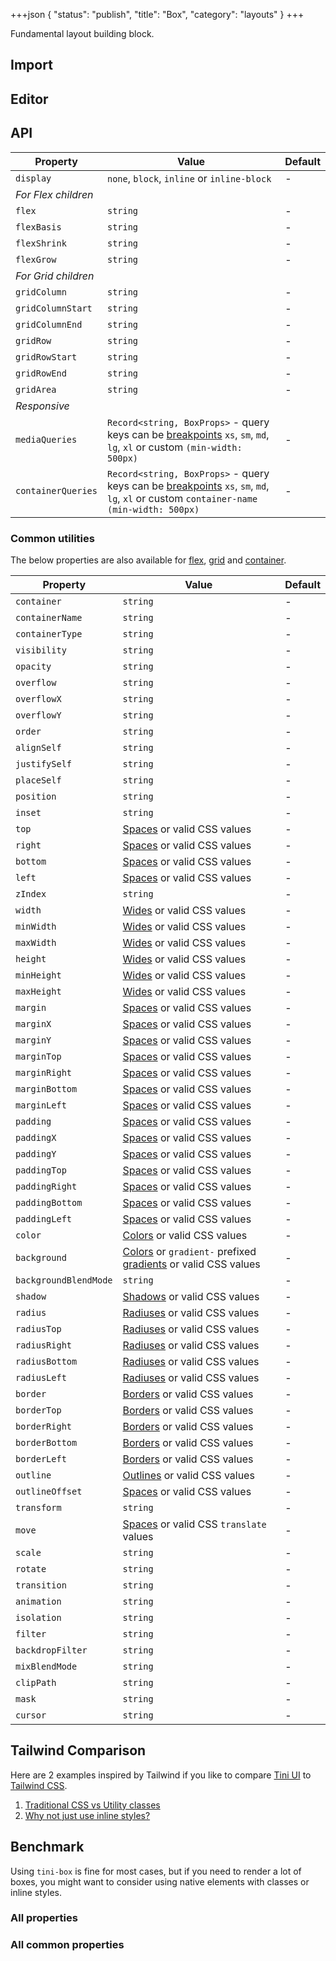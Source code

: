 +++json
{
  "status": "publish",
  "title": "Box",
  "category": "layouts"
}
+++

Fundamental layout building block.

## Import

<app-component-import componentName="box"></app-component-import>

## Editor

<content-ui-post-box block="editor"></content-ui-post-box>

## API

| Property            | Value                                                                                                                                                                  | Default |
| ------------------- | ---------------------------------------------------------------------------------------------------------------------------------------------------------------------- | ------- |
| `display`           | `none`, `block`, `inline` or `inline-block`                                                                                                                            | -       |
| _For Flex children_ |
| `flex`              | `string`                                                                                                                                                               | -       |
| `flexBasis`         | `string`                                                                                                                                                               | -       |
| `flexShrink`        | `string`                                                                                                                                                               | -       |
| `flexGrow`          | `string`                                                                                                                                                               | -       |
| _For Grid children_ |
| `gridColumn`        | `string`                                                                                                                                                               | -       |
| `gridColumnStart`   | `string`                                                                                                                                                               | -       |
| `gridColumnEnd`     | `string`                                                                                                                                                               | -       |
| `gridRow`           | `string`                                                                                                                                                               | -       |
| `gridRowStart`      | `string`                                                                                                                                                               | -       |
| `gridRowEnd`        | `string`                                                                                                                                                               | -       |
| `gridArea`          | `string`                                                                                                                                                               | -       |
| _Responsive_        |
| `mediaQueries`      | `Record<string, BoxProps>` - query keys can be [breakpoints](/ui/design-tokens#breakpoints) `xs`, `sm`, `md`, `lg`, `xl` or custom `(min-width: 500px)`                | -       |
| `containerQueries`  | `Record<string, BoxProps>` - query keys can be [breakpoints](/ui/design-tokens#breakpoints) `xs`, `sm`, `md`, `lg`, `xl` or custom `container-name (min-width: 500px)` | -       |

### Common utilities

The below properties are also available for [flex](/ui/flex), [grid](/ui/grid) and [container](/ui/container).

| Property              | Value                                                                                                                   | Default |
| --------------------- | ----------------------------------------------------------------------------------------------------------------------- | ------- |
| `container`           | `string`                                                                                                                | -       |
| `containerName`       | `string`                                                                                                                | -       |
| `containerType`       | `string`                                                                                                                | -       |
| `visibility`          | `string`                                                                                                                | -       |
| `opacity`             | `string`                                                                                                                | -       |
| `overflow`            | `string`                                                                                                                | -       |
| `overflowX`           | `string`                                                                                                                | -       |
| `overflowY`           | `string`                                                                                                                | -       |
| `order`               | `string`                                                                                                                | -       |
| `alignSelf`           | `string`                                                                                                                | -       |
| `justifySelf`         | `string`                                                                                                                | -       |
| `placeSelf`           | `string`                                                                                                                | -       |
| `position`            | `string`                                                                                                                | -       |
| `inset`               | `string`                                                                                                                | -       |
| `top`                 | [Spaces](/ui/design-tokens#spaces) or valid CSS values                                                                  | -       |
| `right`               | [Spaces](/ui/design-tokens#spaces) or valid CSS values                                                                  | -       |
| `bottom`              | [Spaces](/ui/design-tokens#spaces) or valid CSS values                                                                  | -       |
| `left`                | [Spaces](/ui/design-tokens#spaces) or valid CSS values                                                                  | -       |
| `zIndex`              | `string`                                                                                                                | -       |
| `width`               | [Wides](/ui/design-tokens#wides) or valid CSS values                                                                    | -       |
| `minWidth`            | [Wides](/ui/design-tokens#wides) or valid CSS values                                                                    | -       |
| `maxWidth`            | [Wides](/ui/design-tokens#wides) or valid CSS values                                                                    | -       |
| `height`              | [Wides](/ui/design-tokens#wides) or valid CSS values                                                                    | -       |
| `minHeight`           | [Wides](/ui/design-tokens#wides) or valid CSS values                                                                    | -       |
| `maxHeight`           | [Wides](/ui/design-tokens#wides) or valid CSS values                                                                    | -       |
| `margin`              | [Spaces](/ui/design-tokens#spaces) or valid CSS values                                                                  | -       |
| `marginX`             | [Spaces](/ui/design-tokens#spaces) or valid CSS values                                                                  | -       |
| `marginY`             | [Spaces](/ui/design-tokens#spaces) or valid CSS values                                                                  | -       |
| `marginTop`           | [Spaces](/ui/design-tokens#spaces) or valid CSS values                                                                  | -       |
| `marginRight`         | [Spaces](/ui/design-tokens#spaces) or valid CSS values                                                                  | -       |
| `marginBottom`        | [Spaces](/ui/design-tokens#spaces) or valid CSS values                                                                  | -       |
| `marginLeft`          | [Spaces](/ui/design-tokens#spaces) or valid CSS values                                                                  | -       |
| `padding`             | [Spaces](/ui/design-tokens#spaces) or valid CSS values                                                                  | -       |
| `paddingX`            | [Spaces](/ui/design-tokens#spaces) or valid CSS values                                                                  | -       |
| `paddingY`            | [Spaces](/ui/design-tokens#spaces) or valid CSS values                                                                  | -       |
| `paddingTop`          | [Spaces](/ui/design-tokens#spaces) or valid CSS values                                                                  | -       |
| `paddingRight`        | [Spaces](/ui/design-tokens#spaces) or valid CSS values                                                                  | -       |
| `paddingBottom`       | [Spaces](/ui/design-tokens#spaces) or valid CSS values                                                                  | -       |
| `paddingLeft`         | [Spaces](/ui/design-tokens#spaces) or valid CSS values                                                                  | -       |
| `color`               | [Colors](/ui/design-tokens#colors) or valid CSS values                                                                  | -       |
| `background`          | [Colors](/ui/design-tokens#colors) or `gradient-` prefixed [gradients](/ui/design-tokens#gradients) or valid CSS values | -       |
| `backgroundBlendMode` | `string`                                                                                                                | -       |
| `shadow`              | [Shadows](/ui/design-tokens#shadows) or valid CSS values                                                                | -       |
| `radius`              | [Radiuses](/ui/design-tokens#radiuses) or valid CSS values                                                              | -       |
| `radiusTop`           | [Radiuses](/ui/design-tokens#radiuses) or valid CSS values                                                              | -       |
| `radiusRight`         | [Radiuses](/ui/design-tokens#radiuses) or valid CSS values                                                              | -       |
| `radiusBottom`        | [Radiuses](/ui/design-tokens#radiuses) or valid CSS values                                                              | -       |
| `radiusLeft`          | [Radiuses](/ui/design-tokens#radiuses) or valid CSS values                                                              | -       |
| `border`              | [Borders](/ui/design-tokens#borders) or valid CSS values                                                                | -       |
| `borderTop`           | [Borders](/ui/design-tokens#borders) or valid CSS values                                                                | -       |
| `borderRight`         | [Borders](/ui/design-tokens#borders) or valid CSS values                                                                | -       |
| `borderBottom`        | [Borders](/ui/design-tokens#borders) or valid CSS values                                                                | -       |
| `borderLeft`          | [Borders](/ui/design-tokens#borders) or valid CSS values                                                                | -       |
| `outline`             | [Outlines](/ui/design-tokens#outlines) or valid CSS values                                                              | -       |
| `outlineOffset`       | [Spaces](/ui/design-tokens#spaces) or valid CSS values                                                                  | -       |
| `transform`           | `string`                                                                                                                | -       |
| `move`                | [Spaces](/ui/design-tokens#spaces) or valid CSS `translate` values                                                      | -       |
| `scale`               | `string`                                                                                                                | -       |
| `rotate`              | `string`                                                                                                                | -       |
| `transition`          | `string`                                                                                                                | -       |
| `animation`           | `string`                                                                                                                | -       |
| `isolation`           | `string`                                                                                                                | -       |
| `filter`              | `string`                                                                                                                | -       |
| `backdropFilter`      | `string`                                                                                                                | -       |
| `mixBlendMode`        | `string`                                                                                                                | -       |
| `clipPath`            | `string`                                                                                                                | -       |
| `mask`                | `string`                                                                                                                | -       |
| `cursor`              | `string`                                                                                                                | -       |

## Tailwind Comparison

Here are 2 examples inspired by Tailwind if you like to compare [Tini UI](/ui) to [Tailwind CSS](https://tailwindcss.com/).

1. [Traditional CSS vs Utility classes](https://tailwindcss.com/docs/utility-first)
2. [Why not just use inline styles?](https://tailwindcss.com/docs/utility-first#why-not-just-use-inline-styles)

<content-ui-post-box block="tailwind"></content-ui-post-box>

## Benchmark

Using `tini-box` is fine for most cases, but if you need to render a lot of boxes, you might want to consider using native elements with classes or inline styles.

### All properties

<app-component-benchmark reportId="ui-box"></app-component-benchmark>

### All common properties

<app-component-benchmark reportId="ui-box-overload"></app-component-benchmark>
